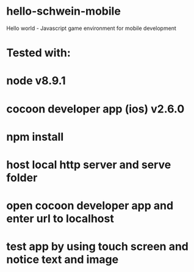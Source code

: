 # hello-schwein-mobile
Hello world - Javascript game environment for mobile development

# Tested with:
# node v8.9.1
# cocoon developer app (ios) v2.6.0

# npm install
# host local http server and serve folder
# open cocoon developer app and enter url to localhost
# test app by using touch screen and notice text and image
